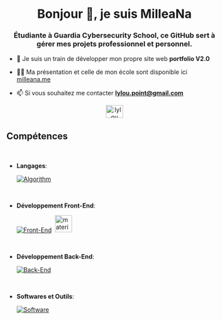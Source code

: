 <h1 align="center">Bonjour 👋, je suis MilleaNa</h1>
<h3 align="center">Étudiante à Guardia Cybersecurity School, ce GitHub sert à gérer mes projets professionnel et personnel.</h3>

- 🔭 Je suis un train de développer mon propre site web **portfolio V2.0**

- 👨‍💻 Ma présentation et celle de mon école sont disponible ici [milleana.me](https://milleana.me)

- 📫 Si vous souhaitez me contacter **lylou.point@gmail.com**

<p align="center"><a href="https://linkedin.com/in/lylou-duc"><img align="center" src="https://raw.githubusercontent.com/rahuldkjain/github-profile-readme-generator/master/src/images/icons/Social/linked-in-alt.svg" alt="lylou duc" height="30" width="40" /></a></p>

<h2>Compétences</h2>
<br>

<p align="center">

- **Langages**:
    
    [![Algorithm](https://skillicons.dev/icons?i=c,python,mysql,arduino,linux)](https://skillicons.dev)
	
<br>   

- **Développement Front-End**:

    [![Front-End](https://skillicons.dev/icons?i=html,css,tailwind,bootstrap)](https://skillicons.dev)<a href="https://materializecss.com/" target="_blank" rel="noreferrer"><a> ‎ </a>    <img src="https://raw.githubusercontent.com/prplx/svg-logos/5585531d45d294869c4eaab4d7cf2e9c167710a9/svg/materialize.svg" alt="materialize" width="40" height="40"/></a>

<br>   
    
- **Développement Back-End**:
	
	
    [![Back-End](https://skillicons.dev/icons?i=javascript,php)](https://skillicons.dev)
	
<br>
	
- **Softwares et Outils**:

    [![Software](https://skillicons.dev/icons?i=idea,git)](https://skillicons.dev)
	
<br>
<br>

